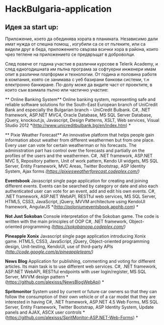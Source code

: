 # HackBulgaria-application

## Идея за start up:
Приложение, което да обединява хората в планината. Независимо дали имат нужда от спешна помощ , изгубили са се от пътеките, или са видели друг в беда, приложението свързва всички хора в района, които чрез теглене на приложението се предвръщат в доброволци.

След повече от година участие в различни курсове в Telerik Academy, и след едногодишната им пълна програма за софтуерни инженери имам опит в различни платформи и технологии. От година и половина работя в компания, която се занимава с уеб базирани банкови системи, т.н електронно банкиране. По-долу може да видите част от проектите, в които съм взимала пълно или частично участие:

** Online Banking System**
Online banking system, representing safe and reliable software solutions for the South-East European branch of UniCredit Bank and especially the Bulgarian branch – UniCredit Bulbank.
C#, .NET framework, ASP.NET MVC4, Oracle Database, MS SQL Server Database, jQuery, knockout.js, Javascript, Design Patterns, XSLT, Web services, Visual Studio 2012
*(http://www.unicreditbulbank.bg/en/index.htm) *

** Pixie Weather Forecast**
An innovative platform that helps people gain information about weather from different weathermen but from one place. Every user can vote for certain weatherman or his forecasts. The administration part has control over the forecasts and partially on the profiles of the users and the weathermen.
C#, .NET framework, ASP.NET MVC 5, Repository pattern, Unit of work pattern, Kendo UI widgets, MS SQL Server, Entity Framework, MVC Areas, Twitter Bootstrap, ASP Identity System, Ajax forms
*(https://pixiesweatherforecast.codeplex.com/)*

**Eventsbook**
Javascript single page application for creating and joining different events. Events can be searched by category or date and also each authenticated user can vote for an event, add and edit his own events.
C#, .NET framework, ASP.NET WebAPI, RESTful web services, MS SQL Server, HTML5, CSS3, JavaScript, jQuery, MVVM architecture using KendoUI framework, AngularJS
*(http://poloniumeventsbook.apphb.com) *

**Not Just Sokoban**
Console interpretation of the Sokoban game. The code is written with the main principles of OOP
C#, .NET framework, Object-oriented programming
*(https://sokobanoop.codeplex.com/)*

**Pineapple Xonix**
Javascript single page application introducing Xonix game.
HTML5, CSS3, JavaScript, jQuery, Object-oriented programming design, Unit-testing, KendoUI, use of third-party APIs
*(http://code.google.com/p/pineappleteam/)*

**News Blog**
Application for publishing, commenting and voting for different articles. Its main task is to use different web services.
C#, .NET framework, ASP.NET WebAPI, RESTful endpoints with user login/register, MS SQL Server, MVVM design pattern
*(https://github.com/alexisss/NewsBlogWebApi) *

**Spritmonitor**
System used by current or future car owners so that they can follow the consumption of their own vehicle or of a car model that they are interested in having
C#, .NET framework, ASP.NET 4.5 Web Forms, MS SQL Server, Entity Framework, Twitter Bootstrap, ASP Identity System, Update panels and AJAX, ASCX user controls
*(https://github.com/alexisss/SpritMonitor-ASP.NET-Web-Forms) *



